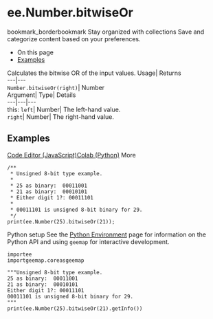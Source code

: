  
#  ee.Number.bitwiseOr 
bookmark_borderbookmark Stay organized with collections  Save and categorize content based on your preferences.
  * On this page
  * [Examples](https://developers.google.com/earth-engine/apidocs/ee-number-bitwiseor#examples)


Calculates the bitwise OR of the input values. 
Usage| Returns  
---|---  
`Number.bitwiseOr(right)`| Number  
Argument| Type| Details  
---|---|---  
this: `left`| Number| The left-hand value.  
`right`| Number| The right-hand value.  
## Examples
[Code Editor (JavaScript)](https://developers.google.com/earth-engine/apidocs/ee-number-bitwiseor#code-editor-javascript-sample)[Colab (Python)](https://developers.google.com/earth-engine/apidocs/ee-number-bitwiseor#colab-python-sample) More
```
/**
 * Unsigned 8-bit type example.
 *
 * 25 as binary:  00011001
 * 21 as binary:  00010101
 * Either digit 1?: 00011101
 *
 * 00011101 is unsigned 8-bit binary for 29.
 */
print(ee.Number(25).bitwiseOr(21));
```
Python setup
See the [ Python Environment](https://developers.google.com/earth-engine/guides/python_install) page for information on the Python API and using `geemap` for interactive development.
```
importee
importgeemap.coreasgeemap
```
```
"""Unsigned 8-bit type example.
25 as binary:  00011001
21 as binary:  00010101
Either digit 1?: 00011101
00011101 is unsigned 8-bit binary for 29.
"""
print(ee.Number(25).bitwiseOr(21).getInfo())
```

